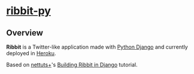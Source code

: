 [ribbit-py](http://ribbit-py.herokuapp.com/)
===

Overview
---
**Ribbit** is a Twitter-like application made with [Python Django](https://www.djangoproject.com/) and currently deployed in [Heroku](http://heroku.com). 

Based on [nettuts+](http://net.tutsplus.com/)'s [Building Ribbit in Django](http://net.tutsplus.com/tutorials/python-tutorials/building-ribbit-with-django/) tutorial.
